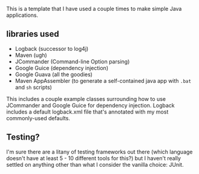 This is a template that I have used a couple times to make simple Java applications.

libraries used
--------------

  * Logback (successor to log4j)
  * Maven (ugh)
  * JCommander (Command-line Option parsing)
  * Google Guice (dependency injection)
  * Google Guava (all the goodies)
  * Maven AppAssembler (to generate a self-contained java app with
    `.bat` and `sh` scripts)


This includes a couple example classes surrounding how to use JCommander and
Google Guice for dependency injection.  Logback includes a default logback.xml
file that's annotated with my most commonly-used defaults.


Testing?
--------
I'm sure there are a litany of testing frameworks out there (which language 
doesn't have at least 5 - 10 different tools for this?) but I haven't really 
settled on anything other than what I consider the vanilla choice: JUnit.
